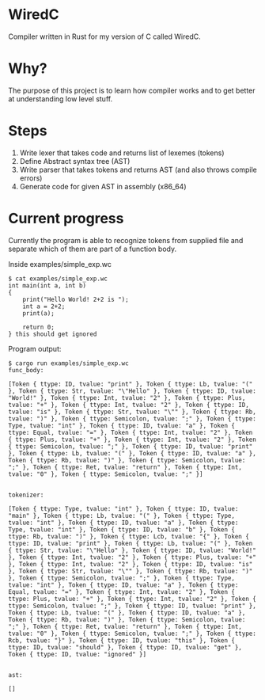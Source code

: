 # WiredC

Compiler written in Rust for my version of C called WiredC.

# Why?

The purpose of this project is to learn how compiler works and to get better at understanding low level stuff.

# Steps

1. Write lexer that takes code and returns list of lexemes (tokens)
2. Define Abstract syntax tree (AST)
3. Write parser that takes tokens and returns AST (and also throws compile errors)
4. Generate code for given AST in assembly (x86_64)

# Current progress

Currently the program is able to recognize tokens from supplied file and separate which of them are part of a function body.

Inside examples/simple_exp.wc

```
$ cat examples/simple_exp.wc      
int main(int a, int b)
{
	print("Hello World! 2+2 is ");
	int a = 2+2;
	print(a);
	
	return 0;
} this should get ignored
```

Program output:

```
$ cargo run examples/simple_exp.wc
func_body:

[Token { ttype: ID, tvalue: "print" }, Token { ttype: Lb, tvalue: "(" }, Token { ttype: Str, tvalue: "\"Hello" }, Token { ttype: ID, tvalue: "World!" }, Token { ttype: Int, tvalue: "2" }, Token { ttype: Plus, tvalue: "+" }, Token { ttype: Int, tvalue: "2" }, Token { ttype: ID, tvalue: "is" }, Token { ttype: Str, tvalue: "\"" }, Token { ttype: Rb, tvalue: ")" }, Token { ttype: Semicolon, tvalue: ";" }, Token { ttype: Type, tvalue: "int" }, Token { ttype: ID, tvalue: "a" }, Token { ttype: Equal, tvalue: "=" }, Token { ttype: Int, tvalue: "2" }, Token { ttype: Plus, tvalue: "+" }, Token { ttype: Int, tvalue: "2" }, Token { ttype: Semicolon, tvalue: ";" }, Token { ttype: ID, tvalue: "print" }, Token { ttype: Lb, tvalue: "(" }, Token { ttype: ID, tvalue: "a" }, Token { ttype: Rb, tvalue: ")" }, Token { ttype: Semicolon, tvalue: ";" }, Token { ttype: Ret, tvalue: "return" }, Token { ttype: Int, tvalue: "0" }, Token { ttype: Semicolon, tvalue: ";" }]


tokenizer:

[Token { ttype: Type, tvalue: "int" }, Token { ttype: ID, tvalue: "main" }, Token { ttype: Lb, tvalue: "(" }, Token { ttype: Type, tvalue: "int" }, Token { ttype: ID, tvalue: "a" }, Token { ttype: Type, tvalue: "int" }, Token { ttype: ID, tvalue: "b" }, Token { ttype: Rb, tvalue: ")" }, Token { ttype: Lcb, tvalue: "{" }, Token { ttype: ID, tvalue: "print" }, Token { ttype: Lb, tvalue: "(" }, Token { ttype: Str, tvalue: "\"Hello" }, Token { ttype: ID, tvalue: "World!" }, Token { ttype: Int, tvalue: "2" }, Token { ttype: Plus, tvalue: "+" }, Token { ttype: Int, tvalue: "2" }, Token { ttype: ID, tvalue: "is" }, Token { ttype: Str, tvalue: "\"" }, Token { ttype: Rb, tvalue: ")" }, Token { ttype: Semicolon, tvalue: ";" }, Token { ttype: Type, tvalue: "int" }, Token { ttype: ID, tvalue: "a" }, Token { ttype: Equal, tvalue: "=" }, Token { ttype: Int, tvalue: "2" }, Token { ttype: Plus, tvalue: "+" }, Token { ttype: Int, tvalue: "2" }, Token { ttype: Semicolon, tvalue: ";" }, Token { ttype: ID, tvalue: "print" }, Token { ttype: Lb, tvalue: "(" }, Token { ttype: ID, tvalue: "a" }, Token { ttype: Rb, tvalue: ")" }, Token { ttype: Semicolon, tvalue: ";" }, Token { ttype: Ret, tvalue: "return" }, Token { ttype: Int, tvalue: "0" }, Token { ttype: Semicolon, tvalue: ";" }, Token { ttype: Rcb, tvalue: "}" }, Token { ttype: ID, tvalue: "this" }, Token { ttype: ID, tvalue: "should" }, Token { ttype: ID, tvalue: "get" }, Token { ttype: ID, tvalue: "ignored" }]


ast:

[]
```
